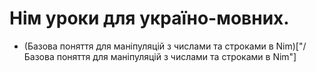 # Нім уроки для україно-мовних.
- (Базова поняття для маніпуляцій з числами та строками в Nim)["/Базова поняття для маніпуляцій з числами та строками в Nim"]

